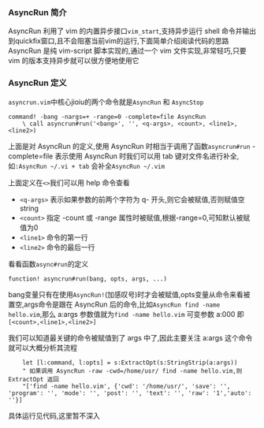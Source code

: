 ### AsyncRun 简介
AsyncRun 利用了 vim 的内置异步接口`vim_start`,支持异步运行 shell 命令并输出到quickfix窗口,且不会阻塞当前vim的运行,下面简单介绍阅读代码的思路
AsyncRun 是纯 vim-script 脚本实现的,通过一个 vim 文件实现,非常轻巧,只要 vim 的版本支持异步就可以很方便地使用它

### AsyncRun 定义
`asyncrun.vim`中核心jioiu的两个命令就是`AsyncRun` 和 `AsyncStop` 
```shell
command! -bang -nargs=+ -range=0 -complete=file AsyncRun 
	\ call asyncrun#run('<bang>', '', <q-args>, <count>, <line1>, <line2>)
```
上面是对 AsyncRun 的定义,使用 AsyncRun 时相当于调用了函数`asyncrun#run`
-complete=file 表示使用 AsyncRun 时我们可以用 tab 键对文件名进行补全,如`:AsyncRun ~/.vi + tab` 会补全`AsyncRun ~/.vim`

上面定义在`<>`我们可以用 help 命令查看
* `<q-args>` 表示如果参数的前两个字符为 q- 开头,则它会被赋值,否则赋值空string
* `<count>` 指定 -count 或 -range 属性时被赋值,根据-range=0,可知默认被赋值为0
* `<line1>` 命令的第一行
* `<line2>` 命令的最后一行

看看函数`async#run`的定义
```shell
function! asyncrun#run(bang, opts, args, ...)
```
bang变量只有在使用`AsyncRun!`(加感叹号)时才会被赋值,opts变量从命令来看被置空,args命令是跟在 AsyncRun 后的命令,比如`AsyncRun find -name hello.vim`,那么 a:args 参数值就为`find -name hello.vim`
可变参数 a:000 即`[<count>,<line1>,<line2>]`

我们可以知道最关键的命令被赋值到了 args 中了,因此主要关注 a:args 这个命令就可以大概分析其流程
```shell
	let [l:command, l:opts] = s:ExtractOpt(s:StringStrip(a:args))
    " 如果调用 AsyncRun -raw -cwd=/home/usr/ find -name hello.vim,则ExtractOpt 返回
    "['find -name hello.vim', {'cwd': '/home/usr/', 'save': '', 'program': '', 'mode': '', 'post': '', 'text': '', 'raw': '1','auto': ''}]
```
具体运行见代码,这里暂不深入

